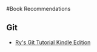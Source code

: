 #Book Recommendations

## Git
* [Ry's Git Tutorial Kindle Edition](https://www.amazon.com/Rys-Git-Tutorial-Ryan-Hodson-ebook/dp/B00QFIA5OC)